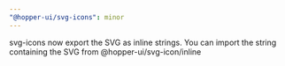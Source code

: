 ```yaml
---
"@hopper-ui/svg-icons": minor
---
```


svg-icons now export the SVG as inline strings. You can import the string containing the SVG from @hopper-ui/svg-icon/inline
